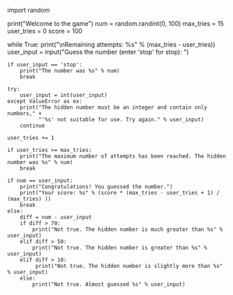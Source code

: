 import random
 
 
print("Welcome to the game")
num = random.randint(0, 100)
max_tries = 15
user_tries = 0
score = 100
 
while True:
    print("\nRemaining attempts: %s" % (max_tries - user_tries))
    user_input = input("Guess the number (enter 'stop' for stop): ")
    
    if user_input == 'stop':
        print("The number was %s" % num)
        break
    
    try:
        user_input = int(user_input)
    except ValueError as ex:
        print("The hidden number must be an integer and contain only numbers," +
              "'%s' not suitable for use. Try again." % user_input)
        continue
    
    user_tries += 1
    
    if user_tries >= max_tries:
        print("The maximum number of attempts has been reached. The hidden number was %s" % num)
        break
    
    if num == user_input:
        print("Congratulations! You guessed the number.")
        print("Your score: %s" % (score * (max_tries - user_tries + 1) / (max_tries) ))
        break
    else:
        diff = num - user_input
        if diff > 70:
            print("Not true. The hidden number is much greater than %s" % user_input)
        elif diff > 50:
            print("Not true. The hidden number is greater than %s" % user_input)
        elif diff > 10:
             print("Not true. The hidden number is slightly more than %s" % user_input)
        else:
            print("Not true. Almost guessed %s" % user_input)
